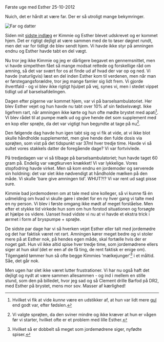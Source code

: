F&oslash;rste uge med Esther
25-10-2012


Nuich, det er hårdt at være far. Der er så utroligt mange bekymringer.

![Far og datter](https://log.logiskhave.dk/static/20121026_far_og_esther.jpeg)

Siden mit [sidste indlæg][fodselsdag] er Kimmie og Esther blevet udskrevet og er kommet hjem. Det er rigtigt dejligt at være sammen med de to tøser døgnet rundt, men det var for tidligt de blev sendt hjem. Vi havde ikke styr på amningen endnu og Esther havde tabt en del vægt.<!-- more -->

Nu tror jeg ikke Kimmie og jeg er dårligere begavet en gennemsnittet, men vi havde simpelthen fået så mange modsat rettede og forskellige råd om amning, så det var svært for os at finde ud af hvad der var op og ned. Vi havde (naturligvis) læst en del inden Esther kom til verdenen, men når man er førstegangsforældre, tror jeg mange famler sig lidt frem. Vi gjorde ihvertfald - og vi blev ikke rigtigt hjulpet på vej, synes vi, men i stedet vippet tidligt ud af barselsafdelingen.

Dagen efter pigerne var kommet hjem, var vi på barselsambulatoriet. Her blev Esther vejet og hun havde nu tabt over 10% af sin fødselsvægt. Ikke ligefrem rart, når amningen ikke kørte og hun ofte mødte brystet med apati[^3]. Vi blev rådet til at pumpe mælk ud og give hende det som supplement med en kop eller sprøjte, da det var vigtigt hun begyndte at tage på nu[^1].

Den følgende dag havde hun igen tabt sig og vi fik at vide, at vi ikke blot skulle håndholde supplementet, men give hende den fulde dosis via sprøjten, som vist på det tidspunkt var 37ml hver tredje time. Havde vi så sultet vores stakkels datter de foregående dage? Vi var fortvivlede.

På tredjedagen var vi så tilbage på barselsambulatoriet; hun havde taget 60 gram på. Endelig var vægtkurven knækket! Vi var lykkelige. Vores stopfodring havde virket. Men så kom endnu en jordemoder og serverede sin holdning: det var slet ikke nødvendigt at håndholde mælken på den måde. Vi skulle 'bare give amningen tid'. WHUT?!? Vi var rent ud sagt pisse sure.

Kimmie bad jordemoderen om at tale med sine kolleger, så vi kunne få én udmelding om hvad vi skulle gøre i stedet for en ny hver gang vi talte med en ny person. Vi blev i første omgang ikke mødt af meget forståelse. Men efter et stykke tid virkede hun som om hun forstod situationen og forsøgte at hjælpe os videre. Uanset hvad vidste vi nu at vi havde et ekstra trick i ærmet i form af bryspumpe + sprøjte.

De sidste par dage har vi så hverken vejet Esther eller talt med jordemødre og det har faktisk været ret rart. Amningen kører meget bedre og vi stoler mere på at Esther nok, på hendes egen måde, skal fortælle hvis der er noget galt. Hun vil ikke altid spise hver tredje time, som jordemødrene ellers siger at hun *skal* (det er een af de få ting, de rent faktisk er enige om). Tilgengæld tømmer hun så ofte begge Kimmies ’mælkejunger’[^2] i et måltid. Såe, det går nok.

Men ugen har slet ikke været lutter frustrationer. Vi har nu også haft det dejligt og nydt at være sammen allesammen - og ind i mellem en stille stund, som den på billedet, hvor jeg sad og så Clement drille Barfod på DR2, med Esther på brystet, mens mor sov. Masser af kærlighed!

[fodselsdag]: /2012/20121020_foedselsdag.html
[^3]: Hvilket vi fik at vide *kunne* være en udstikker af, at hun var lidt mere [gul](http://www.sundhedsplejersken.dk/Find-svar/Find-alle-svar-demo/Born/Gulsot/) end godt var, efter fødslen.
[^1]: Vi valgte sprøjten, da den sviner mindre og ikke kræver at hun er vågen før vi starter, hvilket ofte er et problem med lille Esther.
[^2]: Hvilket så er dobbelt så meget som jordemødrene siger, nyfødte spiser.   
